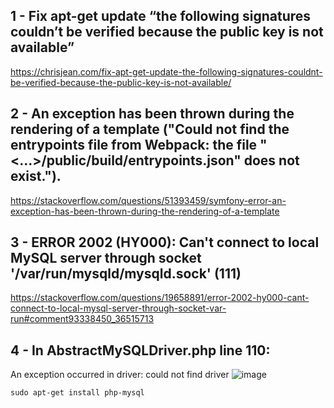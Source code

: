 ## 1 - Fix apt-get update “the following signatures couldn’t be verified because the public key is not available”
https://chrisjean.com/fix-apt-get-update-the-following-signatures-couldnt-be-verified-because-the-public-key-is-not-available/

## 2 - An exception has been thrown during the rendering of a template ("Could not find the entrypoints file from Webpack: the file "<...>/public/build/entrypoints.json" does not exist.").
https://stackoverflow.com/questions/51393459/symfony-error-an-exception-has-been-thrown-during-the-rendering-of-a-template


## 3 - ERROR 2002 (HY000): Can't connect to local MySQL server through socket '/var/run/mysqld/mysqld.sock' (111)
https://stackoverflow.com/questions/19658891/error-2002-hy000-cant-connect-to-local-mysql-server-through-socket-var-run#comment93338450_36515713

## 4 - In AbstractMySQLDriver.php line 110: 
  An exception occurred in driver: could not find driver
![image](https://user-images.githubusercontent.com/92692968/191320877-248af4c9-3e90-4c0a-923e-df10f3ff7b61.png)
```
sudo apt-get install php-mysql
``` 

